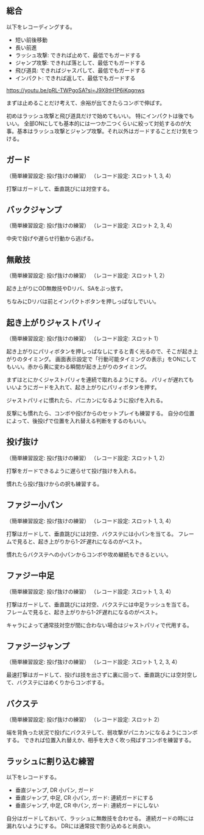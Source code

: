 ## 総合

以下をレコーディングする。

- 短い前後移動
- 長い前進
- ラッシュ攻撃: できれば止めて、最低でもガードする
- ジャンプ攻撃: できれば落として、最低でもガードする
- 飛び道具: できればジャスパして、最低でもガードする
- インパクト: できれば返して、最低でもガードする

https://youtu.be/pRL-TWPgoSA?si=J9X8tH1P6iKqgnws

まずは止めることだけ考えて、余裕が出てきたらコンボで伸ばす。

初めはラッシュ攻撃と飛び道具だけで始めてもいい。
特にインパクトは後でもいい。
全部ONにしても基本的には一つか二つくらいに絞って対処するのが大事。基本はラッシュ攻撃とジャンプ攻撃。それ以外はガードすることだけ気をつける。

## ガード

（簡単練習設定: 投げ抜けの練習）
（レコード設定: スロット 1, 3, 4）

打撃はガードして、垂直跳びには対空する。

## バックジャンプ

（簡単練習設定: 投げ抜けの練習）
（レコード設定: スロット 2, 3, 4）

中央で投げや遅らせ行動から逃げる。

## 無敵技

（簡単練習設定: 投げ抜けの練習）
（レコード設定: スロット 1, 2）

起き上がりにOD無敵技やDリバ、SAをぶっ放す。

ちなみにDリバは前とインパクトボタンを押しっぱなしでいい。

## 起き上がりジャストパリィ

（簡単練習設定: 投げ抜けの練習）
（レコード設定: スロット 1）

起き上がりにパリィボタンを押しっぱなしにすると青く光るので、そこが起き上がりのタイミング。
画面表示設定で「行動可能タイミングの表示」をONにしてもいい。赤から黄に変わる瞬間が起き上がりのタイミング。

まずはとにかくジャストパリィを連続で取れるようにする。
パリィが遅れてもいいようにガードを入れて、起き上がりにパリィボタンを押す。

ジャストパリィに慣れたら、パニカンになるように投げを入れる。

反撃にも慣れたら、コンボや投げからのセットプレイも練習する。
自分の位置によって、後投げで位置を入れ替える判断をするのもいい。

## 投げ抜け

（簡単練習設定: 投げ抜けの練習）
（レコード設定: スロット 1, 2）

打撃をガードできるように遅らせて投げ抜けを入れる。

慣れたら投げ抜けからの択も練習する。

## ファジー小パン

（簡単練習設定: 投げ抜けの練習）
（レコード設定: スロット 1, 3, 4）

打撃はガードして、垂直跳びには対空、バクステには小パンを当てる。
フレームで見ると、起き上がりから1-2F遅れになるのがベスト。

慣れたらバクステへの小パンからコンボや攻め継続もできるといい。

## ファジー中足

（簡単練習設定: 投げ抜けの練習）
（レコード設定: スロット 1, 3, 4）

打撃はガードして、垂直跳びには対空、バクステには中足ラッシュを当てる。
フレームで見ると、起き上がりから1-2F遅れになるのがベスト。

キャラによって通常技対空が間に合わない場合はジャストパリィで代用する。

## ファジージャンプ

（簡単練習設定: 投げ抜けの練習）
（レコード設定: スロット 1, 2, 3, 4）

最速打撃はガードして、投げは技を出さずに裏に回って、垂直跳びには空対空して、バクステにはめくりからコンボする。

## バクステ

（簡単練習設定: 投げ抜けの練習）
（レコード設定: スロット 2）

端を背負った状況で投げにバクステして、弱攻撃がパニカンになるようにコンボする。
できれば位置入れ替えか、相手を大きく吹っ飛ばすコンボを練習する。

## ラッシュに割り込む練習

以下をレコードする。

- 垂直ジャンプ, DR 小パン, ガード
- 垂直ジャンプ, 中足, CR 小パン, ガード: 連続ガードにする
- 垂直ジャンプ, 中足, CR 中パン, ガード: 連続ガードにしない

自分はガードしておいて、ラッシュに無敵技を合わせる。
連続ガードの時には漏れないようにする。
DRには通常技で割り込めると尚良い。
